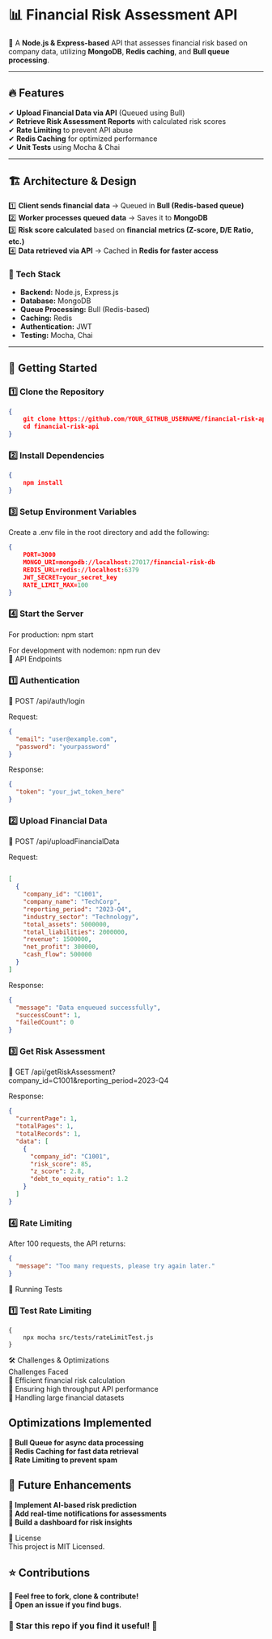 # 📊 Financial Risk Assessment API  

🚀 A **Node.js & Express-based** API that assesses financial risk based on company data, utilizing **MongoDB**, **Redis caching**, and **Bull queue processing**.  

---

## 🔥 Features  

✔ **Upload Financial Data via API** (Queued using Bull)  
✔ **Retrieve Risk Assessment Reports** with calculated risk scores  
✔ **Rate Limiting** to prevent API abuse  
✔ **Redis Caching** for optimized performance  
✔ **Unit Tests** using Mocha & Chai  

---

## 🏗️ Architecture & Design  

1️⃣ **Client sends financial data** → Queued in **Bull (Redis-based queue)**  
2️⃣ **Worker processes queued data** → Saves it to **MongoDB**  
3️⃣ **Risk score calculated** based on **financial metrics (Z-score, D/E Ratio, etc.)**  
4️⃣ **Data retrieved via API** → Cached in **Redis for faster access**  

### 📌 Tech Stack  
- **Backend:** Node.js, Express.js  
- **Database:** MongoDB  
- **Queue Processing:** Bull (Redis-based)  
- **Caching:** Redis  
- **Authentication:** JWT  
- **Testing:** Mocha, Chai  

---

## 🚀 Getting Started  

### 1️⃣ Clone the Repository  

```json
{
    git clone https://github.com/YOUR_GITHUB_USERNAME/financial-risk-api.git
    cd financial-risk-api
}
```

### 2️⃣ Install Dependencies
```json
{
    npm install
}
```

### 3️⃣ Setup Environment Variables
Create a .env file in the root directory and add the following:

```json
{
    PORT=3000
    MONGO_URI=mongodb://localhost:27017/financial-risk-db
    REDIS_URL=redis://localhost:6379
    JWT_SECRET=your_secret_key
    RATE_LIMIT_MAX=100
}
```
### 4️⃣ Start the Server
For production:
npm start

For development with nodemon:
npm run dev  
📡 API Endpoints  
### 1️⃣ Authentication  
🔹 POST /api/auth/login  

Request:

```json
{ 
  "email": "user@example.com", 
  "password": "yourpassword" 
}
```
Response:

```json
{ 
  "token": "your_jwt_token_here" 
}
```
### 2️⃣ Upload Financial Data
🔹 POST /api/uploadFinancialData

Request:

```json

[
  {
    "company_id": "C1001",
    "company_name": "TechCorp",
    "reporting_period": "2023-Q4",
    "industry_sector": "Technology",
    "total_assets": 5000000,
    "total_liabilities": 2000000,
    "revenue": 1500000,
    "net_profit": 300000,
    "cash_flow": 500000
  }
]
```
Response:

```json
{
  "message": "Data enqueued successfully",
  "successCount": 1,
  "failedCount": 0
}
```
### 3️⃣ Get Risk Assessment
🔹 GET /api/getRiskAssessment?company_id=C1001&reporting_period=2023-Q4  

Response:  

```json
{
  "currentPage": 1,
  "totalPages": 1,
  "totalRecords": 1,
  "data": [
    {
      "company_id": "C1001",
      "risk_score": 85,
      "z_score": 2.8,
      "debt_to_equity_ratio": 1.2
    }
  ]
}
```

### 4️⃣ Rate Limiting
After 100 requests, the API returns:  

```json
{  
  "message": "Too many requests, please try again later."  
} 
``` 
🧪 Running Tests  
### 1️⃣ Test Rate Limiting

```
{
    npx mocha src/tests/rateLimitTest.js
}
```
🛠️ Challenges & Optimizations  
Challenges Faced  
🚧 Efficient financial risk calculation  
🚧 Ensuring high throughput API performance  
🚧 Handling large financial datasets  

## Optimizations Implemented
**🚀 Bull Queue for async data processing**  
**🚀 Redis Caching for fast data retrieval**  
**🚀 Rate Limiting to prevent spam**  

## 🎯 Future Enhancements
**🔹 Implement AI-based risk prediction**  
**🔹 Add real-time notifications for assessments**  
**🔹 Build a dashboard for risk insights**  

📜 License  
This project is MIT Licensed.  

## ⭐ Contributions  
**🔹 Feel free to fork, clone & contribute!**  
**🔹 Open an issue if you find bugs.**  

### 💙 Star this repo if you find it useful! 🚀